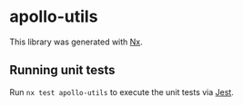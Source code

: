 # apollo-utils

This library was generated with [Nx](https://nx.dev).

## Running unit tests

Run `nx test apollo-utils` to execute the unit tests via [Jest](https://jestjs.io).
